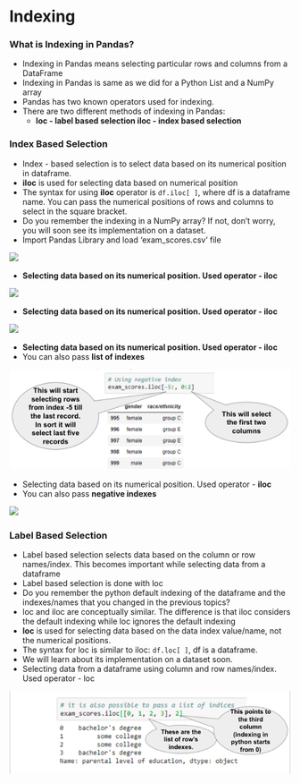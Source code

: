 # Indexing

### What is Indexing in Pandas?

* Indexing in Pandas means selecting particular rows and columns from a DataFrame 
* Indexing in Pandas is same as we did for a Python List and a NumPy array 
* Pandas has two known operators used for indexing. 
* There are two different methods of indexing in Pandas:
  * **loc - label based selection iloc - index based selection**

### Index Based Selection

* Index - based selection is to select data based on its numerical position in dataframe.  
* **iloc** is used for selecting data based on numerical position 
* The syntax for using **iloc** operator is `df.iloc[ ]`, where df is a dataframe name. You can pass the numerical positions of rows and columns to select in the square bracket. 
* Do you remember the indexing in a NumPy array? If not, don’t worry, you will soon see its implementation on a dataset. 
* Import Pandas Library and load ‘exam\_scores.csv’ file

![](https://lh5.googleusercontent.com/4dCqek__DOPxROW7RZwChJvhiR0DvbMU6gxWZG7ZCavlIwWA8frOXPLcIDFY_FPEQ_B3YPctn_v_-kDVGHm_B4IpJDpwLFiF5Irqzo2WEI8yFedZFZtS1PwWIAQsCHL_qFGTYw0kfw8=s0)

* **Selecting data based on its numerical position. Used operator - iloc**

![](../.gitbook/assets/image%20%281%29.png)

* **Selecting data based on its numerical position. Used operator - iloc**

![](https://lh5.googleusercontent.com/nLa56yAfpy7qYDyqiqKxeIa3r0hFvOHr-2ZShpPG2qeVWjiBu2WH-2lG7rkKeEhE7zAQS7RJAjY-5nKXm9YAbBuUcDUpksZr3qtMMRV1C6ykhP_LARkhz6wBP463lzfQV5rm-r3mTkA=s0)

* **Selecting data based on its numerical position. Used operator - iloc** 
* You can also pass **list of indexes**

![](../.gitbook/assets/image%20%283%29.png)

* Selecting data based on its numerical position. Used operator - **iloc** 
* You can also pass **negative indexes**

![](../.gitbook/assets/image%20%289%29.png)

### Label Based Selection

* Label based selection selects data based on the column or row names/index. This becomes important while selecting data from a dataframe 
* Label based selection is done with loc 
* Do you remember the python default indexing of the dataframe and the indexes/names that you changed in the previous topics? 
* loc and iloc are conceptually similar. The difference is that iloc considers the default indexing while loc ignores the default indexing 
* **loc** is used for selecting data based on the data index value/name, not the numerical positions.  
* The syntax for loc is similar to iloc: `df.loc[ ]`, df is a dataframe. 
* We will learn about its implementation on a dataset soon. 
* Selecting data from a dataframe using column and row names/index. Used operator - loc

![](../.gitbook/assets/image%20%282%29.png)

